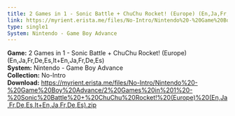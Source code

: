 ```yaml
---
title: 2 Games in 1 - Sonic Battle + ChuChu Rocket! (Europe) (En,Ja,Fr,De,Es,It+En,Ja,Fr,De,Es)
link: https://myrient.erista.me/files/No-Intro/Nintendo%20-%20Game%20Boy%20Advance/2%20Games%20in%201%20-%20Sonic%20Battle%20+%20ChuChu%20Rocket!%20(Europe)%20(En,Ja,Fr,De,Es,It+En,Ja,Fr,De,Es).zip
type: single1
System: Nintendo - Game Boy Advance
---
```

<b>Game:</b> 2 Games in 1 - Sonic Battle + ChuChu Rocket! (Europe) (En,Ja,Fr,De,Es,It+En,Ja,Fr,De,Es)<br>
<b>System:</b> Nintendo - Game Boy Advance<br>
<b>Collection:</b> No-Intro<br>
<b>Download:</b> https://myrient.erista.me/files/No-Intro/Nintendo%20-%20Game%20Boy%20Advance/2%20Games%20in%201%20-%20Sonic%20Battle%20+%20ChuChu%20Rocket!%20(Europe)%20(En,Ja,Fr,De,Es,It+En,Ja,Fr,De,Es).zip